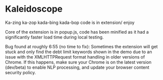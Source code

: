 # Kaleidoscope

Ka-zing ka-zop kada-bing kada-bop
code is in extension/
enjoy

Core of the extension is in popup.js, code has been minified as it had a significantly faster load time
during local testing.

Bug found at roughly 6:55 (no time to fix):
Sometimes the extension will get stuck and only find the debt limit keywords shown in the demo due to an issue
with the XMLHTTPRequest format handling in older versions of Chrome.
If this happens, make sure your Chrome is on the latest version (dev/beta) to enable NLP processing,
and update your browser content security policy.
